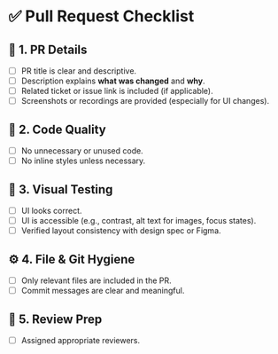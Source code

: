 # ✅ Pull Request Checklist

## 📄 1. PR Details

- [ ] PR title is clear and descriptive.
- [ ] Description explains **what was changed** and **why**.
- [ ] Related ticket or issue link is included (if applicable).
- [ ] Screenshots or recordings are provided (especially for UI changes).

## 🧼 2. Code Quality

- [ ] No unnecessary or unused code.
- [ ] No inline styles unless necessary.

## 🧪 3. Visual Testing

- [ ] UI looks correct.
- [ ] UI is accessible (e.g., contrast, alt text for images, focus states).
- [ ] Verified layout consistency with design spec or Figma.

## ⚙️ 4. File & Git Hygiene

- [ ] Only relevant files are included in the PR.
- [ ] Commit messages are clear and meaningful.

## 👀 5. Review Prep

- [ ] Assigned appropriate reviewers.
